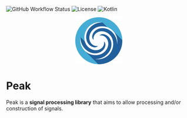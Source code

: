 ![GitHub Workflow Status](https://img.shields.io/github/actions/workflow/status/PolyRocketMatt/vectorize/deployment.yml?color=68AD63&style=for-the-badge)
![License](https://img.shields.io/badge/License-MIT-%2368AD63?style=for-the-badge)
![Kotlin](https://img.shields.io/badge/Java-21-%233e7fa8?logo=java&style=for-the-badge)

<p align="center">
    <picture>
        <source srcset="img/cyclone-logo-512.png" media="(prefers-color-scheme: dark)">
        <source srcset="img/cyclone-logo-512.png" media="(prefers-color-scheme: light)">
        <img width="128" height="128" src="img/cyclone-logo-512.png" />
    </picture>
</p>

# Peak

Peak is a **signal processing library** that aims to allow processing and/or construction of signals.